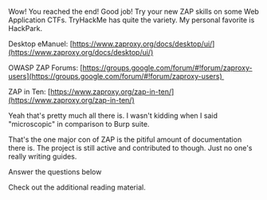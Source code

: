 Wow! You reached the end! Good job! Try your new ZAP skills on some Web Application CTFs. TryHackMe has quite the variety. My personal favorite is HackPark.

Desktop eManuel: [https://www.zaproxy.org/docs/desktop/ui/](https://www.zaproxy.org/docs/desktop/ui/)

OWASP ZAP Forums: [https://groups.google.com/forum/#!forum/zaproxy-users](https://groups.google.com/forum/#!forum/zaproxy-users) 

ZAP in Ten: [https://www.zaproxy.org/zap-in-ten/](https://www.zaproxy.org/zap-in-ten/)

  

Yeah that's pretty much all there is. I wasn't kidding when I said "microscopic" in comparison to Burp suite.

That's the one major con of ZAP is the pitiful amount of documentation there is. The project is still active and contributed to though. Just no one's really writing guides.

Answer the questions below

Check out the additional reading material.
